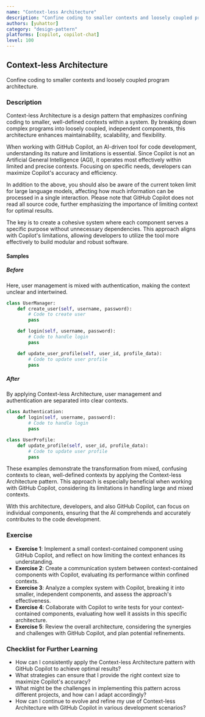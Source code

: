 ```yaml
---
name: "Context-less Architecture"
description: "Confine coding to smaller contexts and loosely coupled program architecture"
authors: [yuhattor] 
category: "design-pattern"
platforms: [copilot, copilot-chat]
level: 100
---
```


## Context-less Architecture

Confine coding to smaller contexts and loosely coupled program architecture.

### Description

Context-less Architecture is a design pattern that emphasizes confining coding to smaller, well-defined contexts within a system. By breaking down complex programs into loosely coupled, independent components, this architecture enhances maintainability, scalability, and flexibility.

When working with GitHub Copilot, an AI-driven tool for code development, understanding its nature and limitations is essential. Since Copilot is not an Artificial General Intelligence (AGI), it operates most effectively within limited and precise contexts. Focusing on specific needs, developers can maximize Copilot's accuracy and efficiency.

In addition to the above, you should also be aware of the current token limit for large language models, affecting how much information can be processed in a single interaction. Please note that GitHub Copilot does not read all source code, further emphasizing the importance of limiting context for optimal results.

The key is to create a cohesive system where each component serves a specific purpose without unnecessary dependencies. This approach aligns with Copilot's limitations, allowing developers to utilize the tool more effectively to build modular and robust software.

#### Samples

##### Before

Here, user management is mixed with authentication, making the context unclear and intertwined.

```python
class UserManager:
    def create_user(self, username, password):
        # Code to create user
        pass

    def login(self, username, password):
        # Code to handle login
        pass

    def update_user_profile(self, user_id, profile_data):
        # Code to update user profile
        pass
```

##### After

By applying Context-less Architecture, user management and authentication are separated into clear contexts.

```python
class Authentication:
    def login(self, username, password):
        # Code to handle login
        pass

class UserProfile:
    def update_profile(self, user_id, profile_data):
        # Code to update user profile
        pass
```

These examples demonstrate the transformation from mixed, confusing contexts to clean, well-defined contexts by applying the Context-less Architecture pattern. This approach is especially beneficial when working with GitHub Copilot, considering its limitations in handling large and mixed contexts.

With this architecture, developers, and also GitHub Copilot, can focus on individual components, ensuring that the AI comprehends and accurately contributes to the code development.

### Exercise

- **Exercise 1**: Implement a small context-contained component using GitHub Copilot, and reflect on how limiting the context enhances its understanding.
- **Exercise 2**: Create a communication system between context-contained components with Copilot, evaluating its performance within confined contexts.
- **Exercise 3**: Analyze a complex system with Copilot, breaking it into smaller, independent components, and assess the approach's effectiveness.
- **Exercise 4**: Collaborate with Copilot to write tests for your context-contained components, evaluating how well it assists in this specific architecture.
- **Exercise 5**: Review the overall architecture, considering the synergies and challenges with GitHub Copilot, and plan potential refinements.

### Checklist for Further Learning

- How can I consistently apply the Context-less Architecture pattern with GitHub Copilot to achieve optimal results?
- What strategies can ensure that I provide the right context size to maximize Copilot's accuracy?
- What might be the challenges in implementing this pattern across different projects, and how can I adapt accordingly?
- How can I continue to evolve and refine my use of Context-less Architecture with GitHub Copilot in various development scenarios?